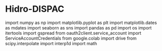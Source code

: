# Hidro-DISPAC
import numpy as np
import matplotlib.pyplot as plt
import matplotlib.dates as mdates
import seaborn as sns
import pandas as pd
import os
import itertools
import gspread
from oauth2client.service_account import ServiceAccountCredentials
from google.colab import drive
from scipy.interpolate import interp1d
import math

